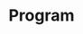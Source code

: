 ---
title: "Program"
meta_title: "Program - ENGREENVN"
description: "Learn about the latest initiatives and projects focused on environmental conservation at ENGREENVN. Join us in creating a more eco-friendly world!."
image: "/assets/american.jpg"
program:
    -  title: "The training program includes online and on-site sessions as follows:"
       bullet:
            - "Online training with 04 modules divided into each weekend"
            - "On-site training at Tan Tao University, Long An"
            - "Online A&Q and orientation"
---